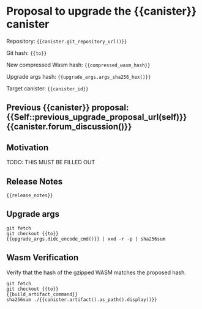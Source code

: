 # Proposal to upgrade the {{canister}} canister

Repository: `{{canister.git_repository_url()}}`

Git hash: `{{to}}`

New compressed Wasm hash: `{{compressed_wasm_hash}}`

Upgrade args hash: `{{upgrade_args.args_sha256_hex()}}`

Target canister: `{{canister_id}}`

Previous {{canister}} proposal: {{Self::previous_upgrade_proposal_url(self)}}
{{canister.forum_discussion()}}
---

## Motivation
TODO: THIS MUST BE FILLED OUT


## Release Notes

```
{{release_notes}}
 ```

## Upgrade args

```
git fetch
git checkout {{to}}
{{upgrade_args.didc_encode_cmd()}} | xxd -r -p | sha256sum
```

## Wasm Verification

Verify that the hash of the gzipped WASM matches the proposed hash.

```
git fetch
git checkout {{to}}
{{build_artifact_command}}
sha256sum ./{{canister.artifact().as_path().display()}}
```
